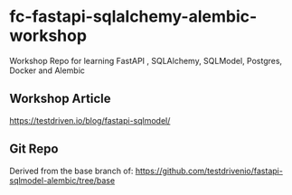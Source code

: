 # fc-fastapi-sqlalchemy-alembic-workshop
Workshop Repo for learning FastAPI , SQLAlchemy, SQLModel, Postgres, Docker and Alembic

## Workshop Article
https://testdriven.io/blog/fastapi-sqlmodel/


## Git Repo 
Derived from the base branch of:
https://github.com/testdrivenio/fastapi-sqlmodel-alembic/tree/base



